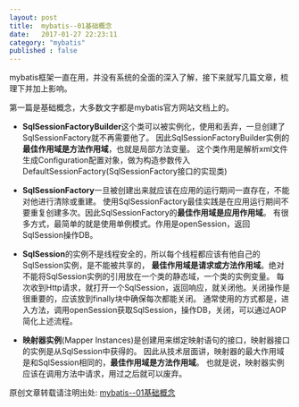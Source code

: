 ```yaml
---
layout: post
title:  mybatis--01基础概念
date:   2017-01-27 22:23:11
category: "mybatis"
published : false
---
```


mybatis框架一直在用，并没有系统的全面的深入了解，接下来就写几篇文章，梳理下并加上影响。

第一篇是基础概念，大多数文字都是mybatis官方网站文档上的。

- **SqlSessionFactoryBuilder**这个类可以被实例化，使用和丢弃，一旦创建了SqlSessionFactory就不再需要他了。
因此SqlSessionFactoryBuilder实例的**最佳作用域是方法作用域**，也就是局部方法变量。
这个类作用是解析xml文件生成Configuration配置对象，做为构造参数传入DefaultSessionFactory(SqlSessionFactory接口的实现类)

- **SqlSessionFactory**一旦被创建出来就应该在应用的运行期间一直存在，不能对他进行清除或重建。
使用SqlSessionFactory最佳实践是在应用运行期间不要重复创建多次。因此SqlSessionFactory的**最佳作用域是应用作用域**。
有很多方式，最简单的就是使用单例模式。作用是openSession，返回SqlSession操作DB。

- **SqlSession**的实例不是线程安全的，所以每个线程都应该有他自己的SqlSession实例，是不能被共享的，
**最佳作用域是请求或方法作用域**。绝对不能将SqlSession实例的引用放在一个类的静态域，一个类的实例变量。
每次收到Http请求，就打开一个SqlSession，返回响应，就关闭他。关闭操作是很重要的，应该放到finally块中确保每次都能关闭。
通常使用的方式都是，进入方法，调用openSession获取SqlSession，操作DB，关闭，可以通过AOP简化上述流程。

- **映射器实例**(Mapper Instances)是创建用来绑定映射语句的接口，映射器接口的实例是从SqlSession中获得的。
因此从技术层面讲，映射器的最大作用域是和SqlSession相同的，**最佳作用域是方法作用域**。
也就是说，映射器实例应该在调用方法中请求，用过之后就可以废弃。


原创文章转载请注明出处: [mybatis--01基础概念](http://www.9leg.com/mybatis/2017/01/27/mybatis-01-basic.html)

